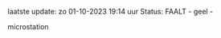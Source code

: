laatste update: 
zo 01-10-2023 19:14   uur 
Status: FAALT - geel - 
<div class="service Y">microstation</div>